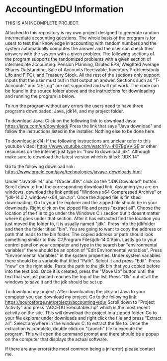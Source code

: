 # AccountingEDU Information
THIS IS AN INCOMPLETE PROJECT.

Attached to this repository is my own project designed to generate random intermediate accounting questions. The whole basis of the program is for users to test their knowledge in accounting with random numbers and the system automatically computes the answer and the user can check their answers with the system with a given problem. The following sections of the program supports the randomized problems with a given section of intermediate accounting: Pension Planning, Diluted EPS, Weighted Average Shares Outstanding, Sale of Accounts Receivable, Inventory Problems(only Lifo and FIFO), and Treasury Stock. All the rest of the sections only support inputs that the user must put in that output an answer. Sections such as "T-Accounts" and "JE Log" are not supported and will not work. The code can be found in the source folder above and the instructions for downloading and running the program is below.

To run the program without any errors the users need to have three programs downloaded: Java, jdk14, and my project folder.

To download Java:
Click on the following link to download Java: https://java.com/en/download/
Press the link that says "Java download" and follow the instructions listed in the installer.
Nothing else to be done here.

To download jdk14: 
If the following instructions are unclear refer to this youtube video: https://www.youtube.com/watch?v=4Kl7BgVVlGE or other resources on the internet just type in: "how to download jdk". Although make sure to download the latest version which is titled: "JDK 14"

Go to the following download link: https://www.oracle.com/java/technologies/javase-downloads.html

Under "Java SE 14" and "Oracle JDK" click on the "JDK Download" button. Scroll down to find the corresponding download link. Assuming you are on windows, download the link entitled "Windows x64 Compressed Archive" or "jdk-14.0.2_windows-x64_bin.zip". Once the zipped file is finished downloading. Go to your file explorer and the zipped file should be in your downloads. Right click on the zipped file and press "extract all". Choose the location of the file to go under the Windows C:\ section but it doesnt matter where it goes under that section. After it has extracted find the location you just moved the folder to, it is usually named "jdk". Press into the jdkfolder and then the folder titled "bin". You are going to want to copy the address or path that leads to the bin folder. The copied address or path should look something similar to this: C:\Program Files\jdk-14.0.1\bin. Lastly go to your control panel on your computer and type in the search bar "environmental variables" there should be an option of "Edit Environmental variables". Press "Environmental Variables" in the system properties. Under system variables there should be a variable that titled "Path". Select it and press "Edit". Press "new" on the right side. Paste the path to the jdk bin that you copied before into the text box. Once it is created, press the "Move Up" button until the text that we just pasted reaches the top of the list. Press "Ok" out of all the windows to save it and the jdk should be set up.

To download my project:
After downloading the jdk and Java to your computer you can download my project.
Go to the following link: https://sourceforge.net/projects/accounting-edu/
Scroll down to "Project Activity" and press "ACCEDU Executable.zip" which is the most recent activity on the site. This will download the project in a zipped folder. Go to your file explorer under downloads and right click the file and press "Extract all". Select anywhere in the windows C: to extract the file to. Once the extraction is complete, double click on "Launch" file to execute the program. This will open the command prompt and there should be a popup on the computer that displays the actual software.

If there are any errors(the most common being a jni error) please contact me. 





